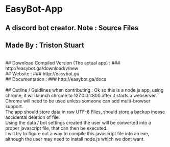 # EasyBot-App
## A discord bot creator. Note : Source Files
## Made By : Triston Stuart
<br>
## Download Compiled Version (The actual app) :
### http://easybot.ga/download/v/new
<br>
## Website :
### http://easybot.ga
<br>
## Documentation : 
### http://easybot.ga/docs
<br>
<br>
## Outline / Guidlines when contributing :
Ok so this is a node.js app, using chrome, it will launch chrome to 127.0.0.1:800 after it starts a webserver.<br>
Chrome will need to be used unless someone can add multi-browser support.<br>
The app should store data in raw UTF-8 Files, should store a backup incase accidental deletion of file.<br>
Using the data / bot settings created the user will be converted into a proper javascript file, that can then be executed.<br>
I will try to figure out a way to compile this javascript file into an exe, although the user may need to install node.js which we dont want.
